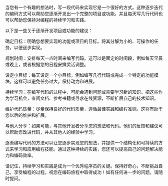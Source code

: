 当您有一个有趣的想法时，写一段代码来实现它是一个很好的方式。这种逐步迭代的编码方式可以帮助您逐渐开发出一个完整的项目或功能，并且每天写几行代码也可以帮助您保持对编程的持续学习和实践。

以下是一些关于逐渐开发项目或功能的建议：

确定目标：明确您想要实现的功能或项目的目标。将其分解为小的、可操作的任务，以便逐步实现。

规划时间：安排每天一点时间来编写代码。这可以是固定的时间段，例如每天早晨或晚上，或者根据您的日程安排灵活调整。

设定小目标：每天设定一个小目标，例如编写几行代码或完成一个特定的功能模块。这样可以避免任务过大，保持动力和进展。

持续学习：在编写代码的过程中，可能会遇到问题或需要学习新的知识。把这些作为学习机会，查阅文档、参考书籍或寻求在线资源，不断扩展自己的技术知识。

维护代码质量：尽量保持良好的代码质量，遵循最佳实践和编程准则。这将有助于您以后的维护和扩展。

与他人分享：如果可能，与其他开发者分享您的想法和代码。他们的反馈和建议可以帮助您改进代码，并从其他人的经验中学习。

逐渐编写代码的方法可以让您逐步实现您的想法，并提供一个结构化和可持续的方式来学习和应用编程技能。通过这种持续的实践，您还可以提高自己的问题解决能力和编码效率。

请记住，持续学习和实践是成为一个优秀程序员的关键。保持好奇心，不断挑战自己，享受编程的过程。祝您在编码旅程中取得成功！如有任何进一步的问题，请随时提问。